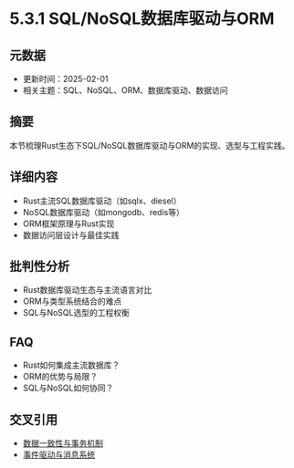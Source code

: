 # 5.3.1 SQL/NoSQL数据库驱动与ORM

## 元数据

- 更新时间：2025-02-01
- 相关主题：SQL、NoSQL、ORM、数据库驱动、数据访问

## 摘要

本节梳理Rust生态下SQL/NoSQL数据库驱动与ORM的实现、选型与工程实践。

## 详细内容

- Rust主流SQL数据库驱动（如sqlx、diesel）
- NoSQL数据库驱动（如mongodb、redis等）
- ORM框架原理与Rust实现
- 数据访问层设计与最佳实践

## 批判性分析

- Rust数据库驱动生态与主流语言对比
- ORM与类型系统结合的难点
- SQL与NoSQL选型的工程权衡

## FAQ

- Rust如何集成主流数据库？
- ORM的优势与局限？
- SQL与NoSQL如何协同？

## 交叉引用

- [数据一致性与事务机制](./5.3.2_数据一致性与事务机制.md)
- [事件驱动与消息系统](../04_event_driven_messaging.md)
